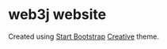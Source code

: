 # web3j website

Created using [Start Bootstrap](http://startbootstrap.com/) 
[Creative](http://startbootstrap.com/template-overviews/creative/) theme.
